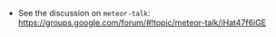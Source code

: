 * See the discussion on `meteor-talk`: https://groups.google.com/forum/#!topic/meteor-talk/iHat47f6iGE